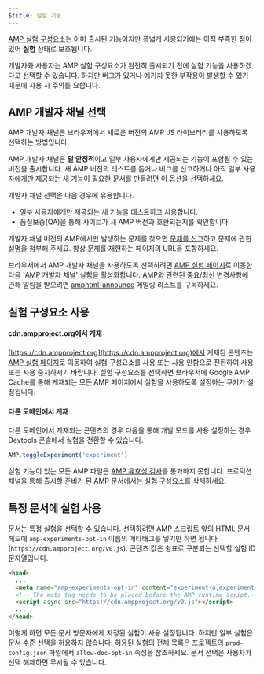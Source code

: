 ```yaml
---
$title: 실험 기능
---
```


[AMP 실험 구성요소](https://github.com/ampproject/amphtml/tree/main/tools/experiments)는
이미 출시된 기능이지만 폭넓게 사용되기에는 아직 부족한 점이 있어 **실험** 상태로 보호됩니다.

개발자와 사용자는 AMP 실험 구성요소가 완전히 출시되기 전에 실험 기능을 사용하겠다고 선택할 수 있습니다.
하지만 버그가 있거나 예기치 못한 부작용이 발생할 수 있기 때문에 사용 시 주의를 요합니다.

## AMP 개발자 채널 선택

AMP 개발자 채널은 브라우저에서 새로운 버전의 AMP JS 라이브러리를 사용하도록 선택하는 방법입니다.

AMP 개발자 채널은 **덜 안정적**이고 일부 사용자에게만 제공되는 기능이 포함될 수 있는 버전을 출시합니다. 새 AMP 버전의 테스트를 돕거나 버그를 신고하거나 아직 일부 사용자에게만 제공되는 새 기능이 필요한 문서를 만들려면 이 옵션을 선택하세요.

개발자 채널 선택은 다음 경우에 유용합니다.

- 일부 사용자에게만 제공되는 새 기능을 테스트하고 사용합니다.
- 품질보증(QA)을 통해 사이트가 새 AMP 버전과 호환되는지를 확인합니다.

개발자 채널 버전의 AMP에서만 발생하는 문제를 찾으면 [문제를 신고](https://github.com/ampproject/amphtml/issues/new)하고 문제에 관한 설명을 첨부해 주세요. 항상 문제를 재현하는 페이지의 URL을 포함하세요.

브라우저에서 AMP 개발자 채널을 사용하도록 선택하려면 [AMP 실험 페이지](https://cdn.ampproject.org/experiments.html)로 이동한 다음 'AMP 개발자 채널' 실험을 활성화합니다. AMP와 관련된 중요/최신 변경사항에 관해 알림을 받으려면 [amphtml-announce](https://groups.google.com/forum/#!forum/amphtml-announce) 메일링 리스트를 구독하세요.

## 실험 구성요소 사용

#### cdn.ampproject.org에서 게재

[https://cdn.ampproject.org](https://cdn.ampproject.org)에서 게재된 콘텐츠는 
[AMP 실험 페이지](https://cdn.ampproject.org/experiments.html)로 이동하여
실험 구성요소를 사용 또는 사용 안함으로 전환하여 사용 또는 사용 중지하시기 바랍니다. 실험 구성요소를 선택하면 브라우저에 Google AMP Cache를 통해 게재되는 모든 AMP 페이지에서 실험을 사용하도록 설정하는 쿠키가 설정됩니다.

#### 다른 도메인에서 게재

다른 도메인에서 게재되는 콘텐츠의 경우 다음을 통해 개발 모드를 사용 설정하는 경우 Devtools 콘솔에서 실험을 전환할 수 있습니다.

```js
AMP.toggleExperiment('experiment')
```

실험 기능이 있는 모든 AMP 파일은
[AMP 유효성 검사](validation-workflow/validate_amp.md)를 통과하지 못합니다.
프로덕션 채널을 통해 출시할 준비가 된 AMP 문서에서는 실험 구성요소를 삭제하세요.

## 특정 문서에 실험 사용

문서는 특정 실험을 선택할 수 있습니다. 선택하려면 AMP 스크립트 앞의 HTML 문서 헤드에 `amp-experiments-opt-in` 이름의 메타태그를 넣기만 하면 됩니다(`https://cdn.ampproject.org/v0.js`). 콘텐츠 값은 쉼표로 구분되는 선택할 실험 ID 문자열입니다.

```html
<head>
  ...
  <meta name="amp-experiments-opt-in" content="experiment-a,experiment-b">
  <!-- The meta tag needs to be placed before the AMP runtime script.-->
  <script async src="https://cdn.ampproject.org/v0.js"></script>
  ...
</head>
```

이렇게 하면 모든 문서 방문자에게 지정된 실험이 사용 설정됩니다. 하지만 일부 실험은 문서 수준 선택을 허용하지 않습니다. 허용된 실험의 전체 목록은 프로젝트의 `prod-config.json` 파일에서 `allow-doc-opt-in` 속성을 참조하세요. 문서 선택은 사용자가 선택 해제하면 무시될 수 있습니다.
 
